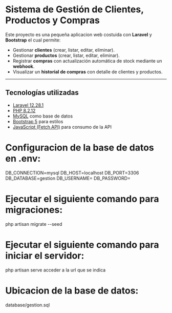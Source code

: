 # Sistema de Gestión de Clientes, Productos y Compras

Este proyecto es una pequeña aplicacion web costuida con **Laravel** y **Bootstrap** el cual permite:

- Gestionar **clientes** (crear, listar, editar, eliminar).
- Gestionar **productos** (crear, listar, editar, eliminar).
- Registrar **compras** con actualización automática de stock mediante un **webhook**.
- Visualizar un **historial de compras** con detalle de clientes y productos.
---

## Tecnologías utilizadas

- [Laravel 12.28.1](https://laravel.com/)
- [PHP 8.2.12](https://www.php.net/)
- [MySQL](https://www.mysql.com/) como base de datos
- [Bootstrap 5](https://getbootstrap.com/) para estilos
- [JavaScript (Fetch API)](https://developer.mozilla.org/en-US/docs/Web/API/Fetch_API) para consumo de la API

# Configuracion de la base de datos en .env:
DB_CONNECTION=mysql
DB_HOST=localhost
DB_PORT=3306
DB_DATABASE=gestion
DB_USERNAME=
DB_PASSWORD=

# Ejecutar el siguiente comando para migraciones:
php artisan migrate --seed

# Ejecutar el siguiente comando para iniciar el servidor:
php artisan serve
acceder a la url que se indica

# Ubicacion de la base de datos:
database/gestion.sql

